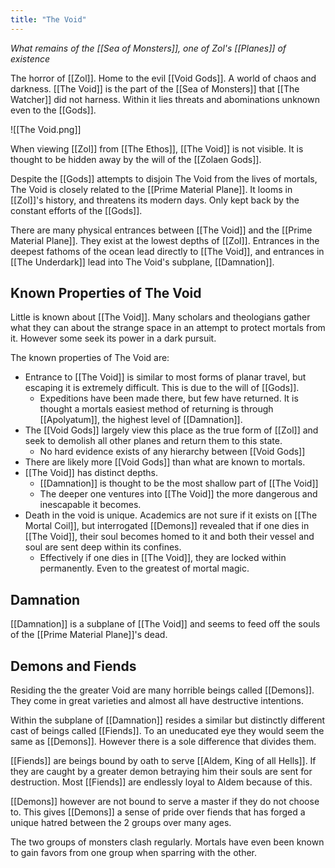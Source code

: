```yaml
---
title: "The Void"
---
```

*What remains of the [[Sea of Monsters]], one of Zol's [[Planes]] of existence*

The horror of [[Zol]]. Home to the evil [[Void Gods]]. A world of chaos and darkness. [[The Void]] is the part of the [[Sea of Monsters]] that [[The Watcher]] did not harness. Within it lies threats and abominations unknown even to the [[Gods]].

![[The Void.png]]

When viewing [[Zol]] from [[The Ethos]], [[The Void]] is not visible. It is thought to be hidden away by the will of the [[Zolaen Gods]].

Despite the [[Gods]] attempts to disjoin The Void from the lives of mortals, The Void is closely related to the [[Prime Material Plane]]. It looms in [[Zol]]'s history, and threatens its modern days. Only kept back by the constant efforts of the [[Gods]].

There are many physical entrances between [[The Void]] and the [[Prime Material Plane]]. They exist at the lowest depths of [[Zol]]. Entrances in the deepest fathoms of the ocean lead directly to [[The Void]], and entrances in [[The Underdark]] lead into The Void's subplane, [[Damnation]].

## Known Properties of The Void
Little is known about [[The Void]]. Many scholars and theologians gather what they can about the strange space in an attempt to protect mortals from it. However some seek its power in a dark pursuit.

The known properties of The Void are:
- Entrance to [[The Void]] is similar to most forms of planar travel, but escaping it is extremely difficult. This is due to the will of [[Gods]].
	- Expeditions have been made there, but few have returned. It is thought a mortals easiest method of returning is through [[Apolyatum]], the highest level of [[Damnation]].
- The [[Void Gods]] largely view this place as the true form of [[Zol]] and seek to demolish all other planes and return them to this state.
	- No hard evidence exists of any hierarchy between [[Void Gods]]
- There are likely more [[Void Gods]] than what are known to mortals.
- [[The Void]] has distinct depths.
	- [[Damnation]] is thought to be the most shallow part of [[The Void]]
	- The deeper one ventures into [[The Void]] the more dangerous and inescapable it becomes.
- Death in the void is unique. Academics are not sure if it exists on [[The Mortal Coil]], but interrogated [[Demons]] revealed that if one dies in [[The Void]], their soul becomes homed to it and both their vessel and soul are sent deep within its confines.
	- Effectively if one dies in [[The Void]], they are locked within permanently. Even to the greatest of mortal magic.

## Damnation
[[Damnation]] is a subplane of [[The Void]] and seems to feed off the souls of the [[Prime Material Plane]]'s dead.

## Demons and Fiends
Residing the the greater Void are many horrible beings called [[Demons]]. They come in great varieties and almost all have destructive intentions.

Within the subplane of [[Damnation]] resides a similar but distinctly different cast of beings called [[Fiends]]. To an uneducated eye they would seem the same as [[Demons]]. However there is a sole difference that divides them.

[[Fiends]] are beings bound by oath to serve [[Aldem, King of all Hells]]. If they are caught by a greater demon betraying him their souls are sent for destruction. Most [[Fiends]] are endlessly loyal to Aldem because of this.

[[Demons]] however are not bound to serve a master if they do not choose to. This gives [[Demons]] a sense of pride over fiends that has forged a unique hatred between the 2 groups over many ages.

The two groups of monsters clash regularly. Mortals have even been known to gain favors from one group when sparring with the other.